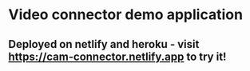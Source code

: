 # Video connector demo application

## Deployed on netlify and heroku - visit https://cam-connector.netlify.app to try it!
